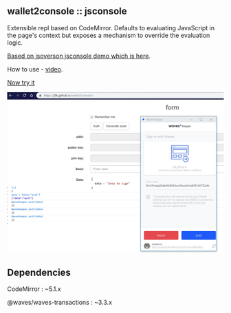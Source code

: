 wallet2console :: jsconsole
---------
Extensible repl based on CodeMirror. Defaults to evaluating JavaScript in the page's context but exposes a mechanism to override the evaluation logic.

[Based on jsoverson jsconsole demo which is here](http://jsoverson.github.io/jsconsole/).

How to use - [video](https://youtu.be/K-k0eYHbmqk).

[Now try it](http://j0k.github.io/wallet2console)

![alt text][dataFill]

## Dependencies

CodeMirror : ~5.1.x

@waves/waves-transactions : ~3.3.x

[dataFill]:  pics/auth.jpg "Web page screen"
